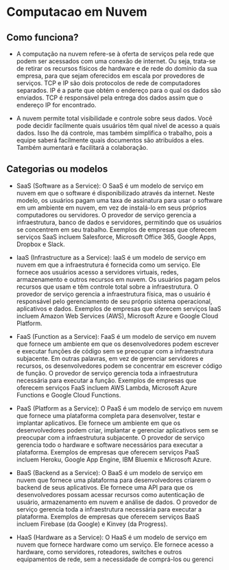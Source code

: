 # Computacao em Nuvem

## Como funciona?

- A computação na nuvem refere-se à oferta de serviços pela rede que podem ser acessados com uma conexão de internet. Ou seja, trata-se de retirar os recursos físicos de hardware e de rede do domínio da sua empresa, para que sejam oferecidos em escala por provedores de serviços. TCP e IP são dois protocolos de rede de computadores separados. IP é a parte que obtém o endereço para o qual os dados são enviados. TCP é responsável pela entrega dos dados assim que o endereço IP for encontrado.

- A nuvem permite total visibilidade e controle sobre seus dados. Você pode decidir facilmente quais usuários têm qual nível de acesso a quais dados. Isso lhe dá controle, mas também simplifica o trabalho, pois a equipe saberá facilmente quais documentos são atribuídos a eles. Também aumentará e facilitará a colaboração.

## Categorias ou modelos

- SaaS (Software as a Service):
O SaaS é um modelo de serviço em nuvem em que o software é disponibilizado através da internet. Neste modelo, os usuários pagam uma taxa de assinatura para usar o software em um ambiente em nuvem, em vez de instalá-lo em seus próprios computadores ou servidores. O provedor de serviço gerencia a infraestrutura, banco de dados e servidores, permitindo que os usuários se concentrem em seu trabalho. Exemplos de empresas que oferecem serviços SaaS incluem Salesforce, Microsoft Office 365, Google Apps, Dropbox e Slack.

- IaaS (Infrastructure as a Service):
IaaS é um modelo de serviço em nuvem em que a infraestrutura é fornecida como um serviço. Ele fornece aos usuários acesso a servidores virtuais, redes, armazenamento e outros recursos em nuvem. Os usuários pagam pelos recursos que usam e têm controle total sobre a infraestrutura. O provedor de serviço gerencia a infraestrutura física, mas o usuário é responsável pelo gerenciamento de seu próprio sistema operacional, aplicativos e dados. Exemplos de empresas que oferecem serviços IaaS incluem Amazon Web Services (AWS), Microsoft Azure e Google Cloud Platform.

- FaaS (Function as a Service):
FaaS é um modelo de serviço em nuvem que fornece um ambiente em que os desenvolvedores podem escrever e executar funções de código sem se preocupar com a infraestrutura subjacente. Em outras palavras, em vez de gerenciar servidores e recursos, os desenvolvedores podem se concentrar em escrever código de função. O provedor de serviço gerencia toda a infraestrutura necessária para executar a função. Exemplos de empresas que oferecem serviços FaaS incluem AWS Lambda, Microsoft Azure Functions e Google Cloud Functions.

- PaaS (Platform as a Service):
O PaaS é um modelo de serviço em nuvem que fornece uma plataforma completa para desenvolver, testar e implantar aplicativos. Ele fornece um ambiente em que os desenvolvedores podem criar, implantar e gerenciar aplicativos sem se preocupar com a infraestrutura subjacente. O provedor de serviço gerencia todo o hardware e software necessários para executar a plataforma. Exemplos de empresas que oferecem serviços PaaS incluem Heroku, Google App Engine, IBM Bluemix e Microsoft Azure.

- BaaS (Backend as a Service):
O BaaS é um modelo de serviço em nuvem que fornece uma plataforma para desenvolvedores criarem o backend de seus aplicativos. Ele fornece uma API para que os desenvolvedores possam acessar recursos como autenticação de usuário, armazenamento em nuvem e análise de dados. O provedor de serviço gerencia toda a infraestrutura necessária para executar a plataforma. Exemplos de empresas que oferecem serviços BaaS incluem Firebase (da Google) e Kinvey (da Progress).

- HaaS (Hardware as a Service):
O HaaS é um modelo de serviço em nuvem que fornece hardware como um serviço. Ele fornece acesso a hardware, como servidores, roteadores, switches e outros equipamentos de rede, sem a necessidade de comprá-los ou gerenci